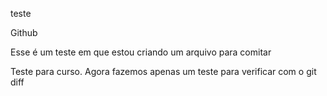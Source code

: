 teste





Github

Esse é um teste em que estou criando um arquivo para comitar

Teste para curso.
Agora fazemos apenas um teste para verificar com o git diff 
